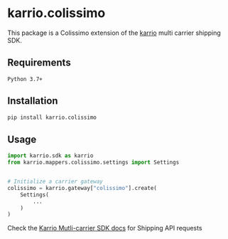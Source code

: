 
# karrio.colissimo

This package is a Colissimo extension of the [karrio](https://pypi.org/project/karrio) multi carrier shipping SDK.

## Requirements

`Python 3.7+`

## Installation

```bash
pip install karrio.colissimo
```

## Usage

```python
import karrio.sdk as karrio
from karrio.mappers.colissimo.settings import Settings


# Initialize a carrier gateway
colissimo = karrio.gateway["colissimo"].create(
    Settings(
        ...
    )
)
```

Check the [Karrio Mutli-carrier SDK docs](https://docs.karrio.io) for Shipping API requests
